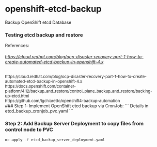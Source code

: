 # openshift-etcd-backup
Backup OpenShift etcd Database

### Testing etcd backup and restore 

References: <br>
###### https://cloud.redhat.com/blog/ocp-disaster-recovery-part-1-how-to-create-automated-etcd-backup-in-openshift-4.x <br>
<font size=2>
https://cloud.redhat.com/blog/ocp-disaster-recovery-part-1-how-to-create-automated-etcd-backup-in-openshift-4.x <br>
https://docs.openshift.com/container-platform/4.12/backup_and_restore/control_plane_backup_and_restore/backing-up-etcd.html <br>
https://github.com/lgchiaretto/openshift4-backup-automation <br>
</font>
### Step 1: Implement OpenShift etcd backup via CronJob:
```
Details in etcd_backup_cronjob_pvc.yaml
```

### Step 2: Add Backup Server Deployment to copy files from control node to PVC
```
oc apply -f etcd_backup_server_deployment.yaml
```
